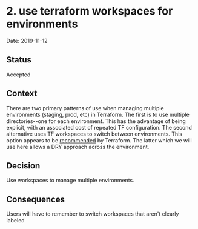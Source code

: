 # 2. use terraform workspaces for environments

Date: 2019-11-12

## Status

Accepted

## Context

There are two primary patterns of use when managing multiple environments (staging, prod, etc) in Terraform. The first is to use multiple directories--one for each environment. This has the advantage of being explicit, with an associated cost of repeated TF configuration. The second alternative uses TF workspaces to switch between environments. This option appears to be [recommended](https://www.terraform.io/docs/enterprise/guides/recommended-practices/part1.html#one-workspace-per-environment-per-terraform-configuration) by Terraform. The latter which we will use here allows a DRY approach across the environment.

## Decision

Use workspaces to manage multiple environments.

## Consequences

Users will have to remember to switch workspaces that aren't clearly labeled
